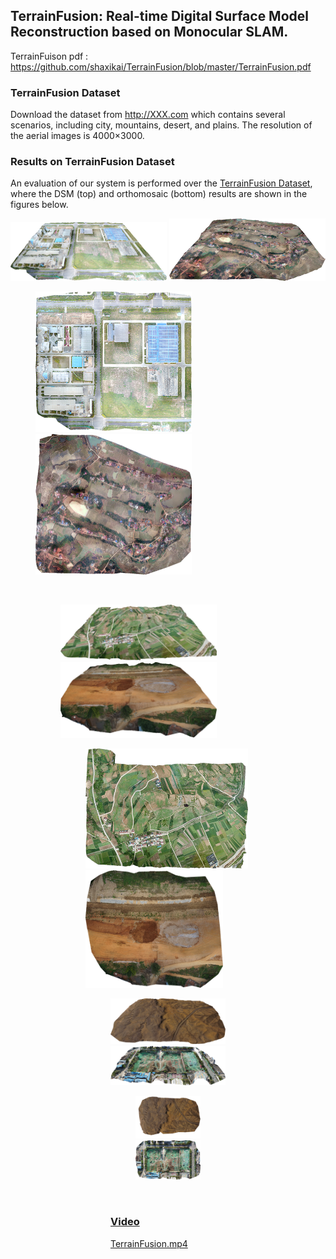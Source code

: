 ## TerrainFusion: Real-time Digital Surface Model Reconstruction based on Monocular SLAM.

TerrainFuison pdf : https://github.com/shaxikai/TerrainFusion/blob/master/TerrainFusion.pdf



### TerrainFusion Dataset

Download the dataset from http://XXX.com which contains several scenarios, including city, mountains, desert, and plains.  The resolution of the aerial images is 4000×3000. 



### Results on TerrainFusion Dataset

An evaluation of our system is performed over the [TerrainFusion Dataset](http://XXX.com), where the DSM (top) and orthomosaic (bottom) results are shown in the figures below.



<p>
    <a href="./images/DSMfactory-side.png">
        <img src="./images/DSMfactory-side-s.png" width="250"/></a>
    <a href="./images/DSMvillage-side.png">
        <img src="./images/DSMvillage-side-s.png" width="250"/></a>
</p>
<figure class="second">
    <a href="./images/DSMfactory-up.png">
    <img src="./images/DSMfactory-up-s.png" width="250"/>
    <a href="./images/DSMvillage-up.png">
    <img src="./images/DSMvillage-up-s.png" width="250"/>



​        

<figure class="1">
    <a href="./images/DSMmountainlong-side.png">
    <img src="./images/DSMmountainlong-side.png" width="250"/>
    <a href="./images/DSMmound60-side.png">
    <img src="./images/DSMmound60-side.png" width="250"/>



 <figure class="2">
    <a href="./images/DSMmountainlong-up.png">
    <img src="./images/DSMmountainlong-up-s.png" width="260"/>
    <a href="./images/DSMmound60s-up.png">
    <img src="./images/DSMmound60s-up-s.png" width="220"/>



<figure class="3">
    <a href="./images/DSMshamo-side.png">
    <img src="./images/DSMshamo-side-s.png" width="250"/>
    <a href="./images/DSMfengniao-side.png">
    <img src="./images/DSMfengniao-side-s.png" width="250"/>


<figure class="4">
    <a href="./images/DSMshamo-up.png">
    <img src="./images/DSMshamo-up-s.png" width="260"/>
    <a href="./images/DSMfengniao-up.png">
    <img src="./images/DSMfengniao-up-s.png" width="260">
</figure>



​	

### Video

[TerrainFusion.mp4]()



